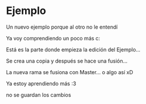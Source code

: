 # Ejemplo
Un nuevo ejemplo porque al otro no le entendí

Ya voy comprendiendo un poco más c:

Está es la parte donde empieza la edición del Ejemplo... 

Se crea una copia y después se hace una fusión...

La nueva rama se fusiona con Master... o algo así xD

Ya estoy aprendiendo más :3

no se guardan los cambios
